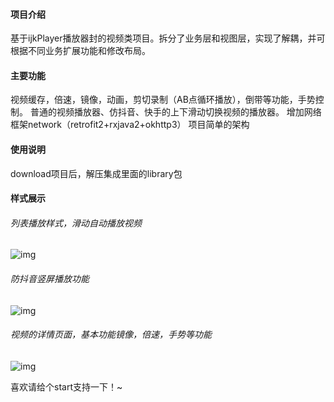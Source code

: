 
#### 项目介绍
基于ijkPlayer播放器封的视频类项目。拆分了业务层和视图层，实现了解耦，并可根据不同业务扩展功能和修改布局。

#### 主要功能
视频缓存，倍速，镜像，动画，剪切录制（AB点循环播放），倒带等功能，手势控制。
普通的视频播放器、仿抖音、快手的上下滑动切换视频的播放器。
增加网络框架network（retrofit2+rxjava2+okhttp3）
项目简单的架构

#### 使用说明
download项目后，解压集成里面的library包

#### 样式展示
###### 列表播放样式，滑动自动播放视频
 ![img](https://upload-images.jianshu.io/upload_images/1427878-e50e5a9eaf0f3f95.jpg?imageMogr2/auto-orient/strip%7CimageView2/2/w/1240)  
###### 防抖音竖屏播放功能
 ![img](https://upload-images.jianshu.io/upload_images/1427878-3734cb535a6b1a54.jpg?imageMogr2/auto-orient/strip%7CimageView2/2/w/1240)  
###### 视频的详情页面，基本功能镜像，倍速，手势等功能 
  ![img](https://upload-images.jianshu.io/upload_images/1427878-f0cae4363729e223.jpg?imageMogr2/auto-orient/strip%7CimageView2/2/w/1240)  
  
喜欢请给个start支持一下！~
